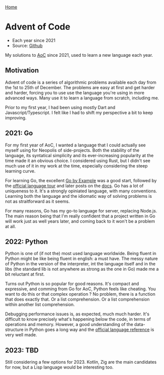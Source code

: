[Home](/)

# Advent of Code
- Each year since 2021
- Source: [Github](https://github.com/thalkz/advent_of_code)

My solutions to [AoC](https://adventofcode.com) since 2021, used to learn a new language each year.

## Motivation
Advent of code is a series of algorithmic problems available each day from the 1st to 25th of December. The problems are easy at first and get harder and harder, forcing you to use use the language you're using in more advanced ways. Many use it to learn a language from scratch, including me.

Prior to my first year, I had been using mostly Dart and Javascript/Typescript. I felt like I had to shift my perspective a bit to keep improving.

## 2021: Go
For my first year of AoC, I wanted a language that I could actually see myself using for Neopolis of side-projects. Both the stability of the language, its syntatical simplicity and its ever-increasing popularity at the time made it an obvious choice. I considered using Rust, but I didn't see much use of it in my work at the time, especially considering the steep learning curve.

For learning Go, the excellent [Go by Example](https://gobyexample.com/) was a good start, followed by the [official language tour](https://go.dev/tour/welcome/1) and later posts on the [docs](https://go.dev/doc/). Go has a lot of uniqueness to it. It's a strongly opiniated language, with many conventions. Learning both the language and the idiomatic way of solving problems is not as straitforward as it seems. 

For many reasons, Go has my go-to language for server, replacing Node.js. The main reason being that I'm really confident that a project written in Go will work just as well years later, and coming back to it won't be a problem at all.

## 2022: Python
Python is one of (if not the) most used language worldwide. Being fluent in Python might be like being fluent in english: a must have. The messy nature of Python in the version of the interpreter, int the language itself and in the libs (the standard lib is not anywhere as strong as the one in Go) made me a bit reluctant at first.

Turns out Python is so popular for good reasons. It's compact and expressive, and comming from Go for AoC, Python feels like cheating. You want to do this or that complex operation ? No problem, there is a function that does exactly that. Or a list comprehension. Or a list comprehension within another list comprehension.

Debugging performance issues is, as expected, much much harder. It's difficult to know precisely what's happening below the code, in terms of operations and memory. However, a good understanding of the data-structure in Python goes a long way and the [official language reference](https://docs.python.org/3/reference/index.html) is very well made.

## 2023: TBD
Still considering a few options for 2023. Kotlin, Zig are the main candidates for now, but a Lisp language would be interesting too.